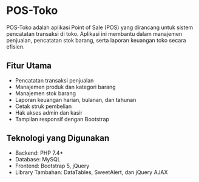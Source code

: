 # POS-Toko
POS-Toko adalah aplikasi Point of Sale (POS) yang dirancang untuk sistem pencatatan transaksi di toko. Aplikasi ini membantu dalam manajemen penjualan, pencatatan stok barang, serta laporan keuangan toko secara efisien.

## Fitur Utama
- Pencatatan transaksi penjualan
- Manajemen produk dan kategori barang
- Manajemen stok barang
- Laporan keuangan harian, bulanan, dan tahunan
- Cetak struk pembelian
- Hak akses admin dan kasir
- Tampilan responsif dengan Bootstrap

## Teknologi yang Digunakan
- Backend: PHP 7.4+
- Database: MySQL
- Frontend: Bootstrap 5, jQuery
- Library Tambahan: DataTables, SweetAlert, dan jQuery AJAX